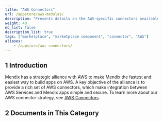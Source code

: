 ```yaml
---
title: "AWS Connectors"
url: /appstore/aws-modules/
description: "Presents details on the AWS-specific connectors available in the Mendix Marketplace."
weight: 40
no_list: false
description_list: true
tags: ["marketplace", "marketplace component", "connector", "AWS"]
aliases:
    - /appstore/aws-connectors/
---
```


## 1 Introduction

Mendix has a strategic alliance with AWS to make Mendix the fastest and easiest way to build apps on AWS. A key objective of the alliance is to provide a rich set of AWS connectors, which make integration between AWS Services and Mendix apps simple and secure. To learn more about our AWS connector strategy, see [AWS Connectors](https://www.mendix.com/evaluation-guide/strategic-partners/aws/aws-connectors-marketplace/). 

## 2 Documents in This Category
